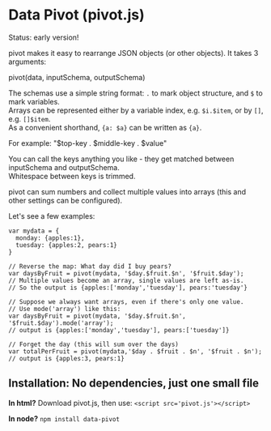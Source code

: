 # Data Pivot (pivot.js)

Status: early version!

pivot makes it easy to rearrange JSON objects (or other objects).
It takes 3 arguments:

  pivot(data, inputSchema, outputSchema)

The schemas use a simple string format: `.` to mark object structure, and `$` to mark variables.    
Arrays can be represented either by a variable index, e.g. `$i.$item`, or by `[]`, e.g. `[]$item`.     
As a convenient shorthand, `{a: $a}` can be written as `{a}`.   

For example: "$top-key . $middle-key . $value"

You can call the keys anything you like - they get matched between inputSchema and outputSchema.   
Whitespace between keys is trimmed.

pivot can sum numbers and collect multiple values into arrays (this and other settings can be configured).

Let's see a few examples:

    var mydata = {
      monday: {apples:1},
      tuesday: {apples:2, pears:1}
    }

    // Reverse the map: What day did I buy pears?  
    var daysByFruit = pivot(mydata, '$day.$fruit.$n', '$fruit.$day');  
    // Multiple values become an array, single values are left as-is.
    // So the output is {apples:['monday','tuesday'], pears:'tuesday'}

    // Suppose we always want arrays, even if there's only one value.
    // Use mode('array') like this:
    var daysByFruit = pivot(mydata, '$day.$fruit.$n', '$fruit.$day').mode('array');  
    // output is {apples:['monday','tuesday'], pears:['tuesday']}

    // Forget the day (this will sum over the days)
    var totalPerFruit = pivot(mydata,'$day . $fruit . $n', '$fruit . $n');  
    // output is {apples:3, pears:1}

## Installation: No dependencies, just one small file

**In html?** Download pivot.js, then use: `<script src='pivot.js'></script>`

**In node?** `npm install data-pivot`

